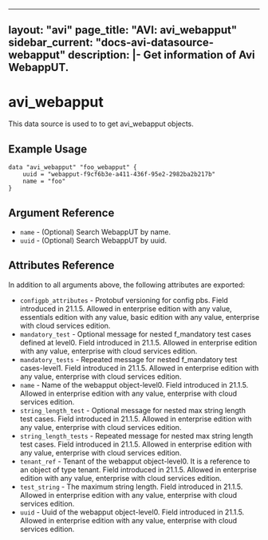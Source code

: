 <!--
    Copyright 2021 VMware, Inc.
    SPDX-License-Identifier: Mozilla Public License 2.0
-->
---
layout: "avi"
page_title: "AVI: avi_webapput"
sidebar_current: "docs-avi-datasource-webapput"
description: |-
  Get information of Avi WebappUT.
---

# avi_webapput

This data source is used to to get avi_webapput objects.

## Example Usage

```hcl
data "avi_webapput" "foo_webapput" {
    uuid = "webapput-f9cf6b3e-a411-436f-95e2-2982ba2b217b"
    name = "foo"
}
```

## Argument Reference

* `name` - (Optional) Search WebappUT by name.
* `uuid` - (Optional) Search WebappUT by uuid.

## Attributes Reference

In addition to all arguments above, the following attributes are exported:

* `configpb_attributes` - Protobuf versioning for config pbs. Field introduced in 21.1.5. Allowed in enterprise edition with any value, essentials edition with any value, basic edition with any value, enterprise with cloud services edition.
* `mandatory_test` - Optional message for nested f_mandatory test cases defined at level0. Field introduced in 21.1.5. Allowed in enterprise edition with any value, enterprise with cloud services edition.
* `mandatory_tests` - Repeated message for nested f_mandatory test cases-level1. Field introduced in 21.1.5. Allowed in enterprise edition with any value, enterprise with cloud services edition.
* `name` - Name of the webapput object-level0. Field introduced in 21.1.5. Allowed in enterprise edition with any value, enterprise with cloud services edition.
* `string_length_test` - Optional message for nested  max string length test cases. Field introduced in 21.1.5. Allowed in enterprise edition with any value, enterprise with cloud services edition.
* `string_length_tests` - Repeated message for nested  max string length test cases. Field introduced in 21.1.5. Allowed in enterprise edition with any value, enterprise with cloud services edition.
* `tenant_ref` - Tenant of the webapput object-level0. It is a reference to an object of type tenant. Field introduced in 21.1.5. Allowed in enterprise edition with any value, enterprise with cloud services edition.
* `test_string` - The maximum string length. Field introduced in 21.1.5. Allowed in enterprise edition with any value, enterprise with cloud services edition.
* `uuid` - Uuid of the webapput object-level0. Field introduced in 21.1.5. Allowed in enterprise edition with any value, enterprise with cloud services edition.

